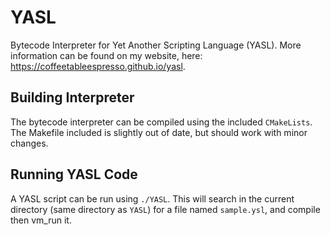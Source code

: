 # YASL
Bytecode Interpreter for Yet Another Scripting Language (YASL). More information can be found on my website, here: https://coffeetableespresso.github.io/yasl.

## Building Interpreter
The bytecode interpreter can be compiled using the included `CMakeLists`.
The Makefile included is slightly out of date, but should work with minor changes.

## Running YASL Code
A YASL script can be run using `./YASL`. This will search in the current directory (same directory as `YASL`) for a file named `sample.ysl`, and compile then vm_run it.
